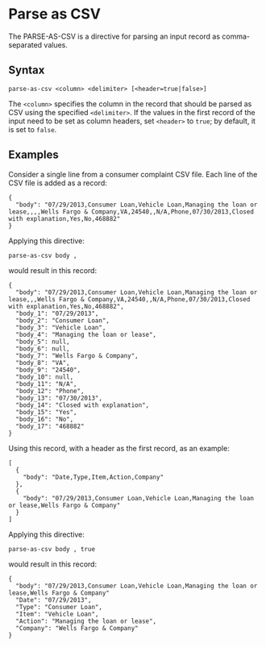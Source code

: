 # Parse as CSV

The PARSE-AS-CSV is a directive for parsing an input record as comma-separated values.


## Syntax
```
parse-as-csv <column> <delimiter> [<header=true|false>]
```

The `<column>` specifies the column in the record that should be parsed as CSV using
the specified `<delimiter>`. If the values in the first record of the input need to be set as column
headers, set `<header>` to `true`; by default, it is set to `false`.


## Examples

Consider a single line from a consumer complaint CSV file. Each line of the CSV file is added as a record:
```
{
  "body": "07/29/2013,Consumer Loan,Vehicle Loan,Managing the loan or lease,,,,Wells Fargo & Company,VA,24540,,N/A,Phone,07/30/2013,Closed with explanation,Yes,No,468882"
}
```

Applying this directive:
```
parse-as-csv body ,
```

would result in this record:
```
{
  "body": "07/29/2013,Consumer Loan,Vehicle Loan,Managing the loan or lease,,,Wells Fargo & Company,VA,24540,,N/A,Phone,07/30/2013,Closed with explanation,Yes,No,468882",
  "body_1": "07/29/2013",
  "body_2": "Consumer Loan",
  "body_3": "Vehicle Loan",
  "body_4": "Managing the loan or lease",
  "body_5": null,
  "body_6": null,
  "body_7": "Wells Fargo & Company",
  "body_8": "VA",
  "body_9": "24540",
  "body_10": null,
  "body_11": "N/A",
  "body_12": "Phone",
  "body_13": "07/30/2013",
  "body_14": "Closed with explanation",
  "body_15": "Yes",
  "body_16": "No",
  "body_17": "468882"
}
```

Using this record, with a header as the first record, as an example:
```
[
  {
    "body": "Date,Type,Item,Action,Company"
  },
  {
    "body": "07/29/2013,Consumer Loan,Vehicle Loan,Managing the loan or lease,Wells Fargo & Company"
  }
]
```

Applying this directive:
```
parse-as-csv body , true
```

would result in this record:
```
{
  "body": "07/29/2013,Consumer Loan,Vehicle Loan,Managing the loan or lease,Wells Fargo & Company"
  "Date": "07/29/2013",
  "Type": "Consumer Loan",
  "Item": "Vehicle Loan",
  "Action": "Managing the loan or lease",
  "Company": "Wells Fargo & Company"
}
```

